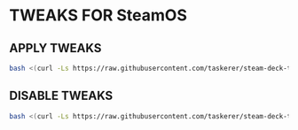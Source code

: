 # TWEAKS FOR SteamOS


## APPLY TWEAKS
```bash
bash <(curl -Ls https://raw.githubusercontent.com/taskerer/steam-deck-tweaks/main/Tweak-ON)
```

## DISABLE TWEAKS
```bash
bash <(curl -Ls https://raw.githubusercontent.com/taskerer/steam-deck-tweaks/main/Tweak-OFF)
```
